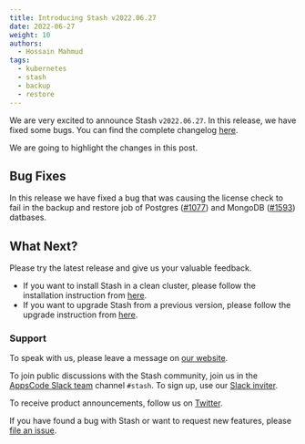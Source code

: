 ```yaml
---
title: Introducing Stash v2022.06.27
date: 2022-06-27
weight: 10
authors:
  - Hossain Mahmud
tags:
  - kubernetes
  - stash
  - backup
  - restore
---
```


We are very excited to announce Stash `v2022.06.27`. In this release, we have fixed some bugs. You can find the complete changelog [here](https://github.com/stashed/CHANGELOG/blob/master/releases/v2022.06.27/README.md).

We are going to highlight the changes in this post.

## Bug Fixes

In this release we have fixed a bug that was causing the license check to fail in the backup and restore job of Postgres ([#1077](https://github.com/stashed/postgres/pull/1077)) and MongoDB ([#1593](https://github.com/stashed/mongodb/pull/1593)) datbases.  

## What Next?

Please try the latest release and give us your valuable feedback.

- If you want to install Stash in a clean cluster, please follow the installation instruction from [here](https://stash.run/docs/v2022.06.21/setup/).
- If you want to upgrade Stash from a previous version, please follow the upgrade instruction from [here](https://stash.run/docs/v2022.06.21/setup/upgrade/).

### Support

To speak with us, please leave a message on [our website](https://appscode.com/contact/).

To join public discussions with the Stash community, join us in the [AppsCode Slack team](https://appscode.slack.com/messages/C8NCX6N23/details/) channel `#stash`. To sign up, use our [Slack inviter](https://slack.appscode.com/).

To receive product announcements, follow us on [Twitter](https://twitter.com/KubeStash).

If you have found a bug with Stash or want to request new features, please [file an issue](https://github.com/stashed/project/issues/new).
